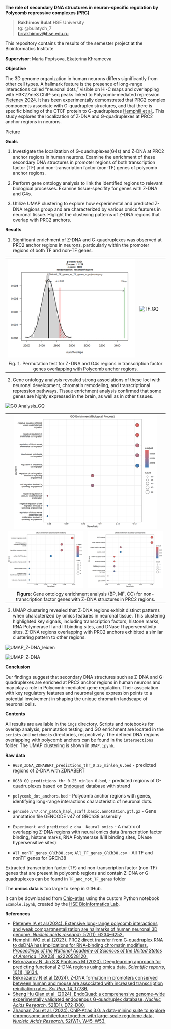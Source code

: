 **The role of secondary DNA structures in neuron-specific regulation by Polycomb repressive complexes (PRC)**
> **Rakhimov Bulat** HSE University  
> tg: @bulatych_7  
> brrakhimov@hse.edu.ru  

This repository contains the results of the semester project at the Bioinformatics Institute

**Supervisor**: Maria Poptsova, Ekaterina Khrameeva

**Objective**

The 3D genome organization in human neurons differs significantly from other cell types. A hallmark feature is the presence of long-range interactions called “neuronal dots,” visible on Hi-C maps and overlapping with H3K27me3 ChIP-seq peaks linked to Polycomb-mediated repression [Pletenev 2024](https://academic.oup.com/nar/article/52/11/6234/7655789?login=false). It has been experimentally demonstrated that PRC2 complex components associate with G-quadruplex structures, and that there is specific binding of the CTCF protein to G-quadruplexes [Hemphill et al.](https://pmc.ncbi.nlm.nih.gov/articles/PMC10266057/). 
This study explores the localization of Z-DNA and G-quadruplexes at PRC2 anchor regions in neurons.

Picture

**Goals**

1. Investigate the localization of G-quadruplexes(G4s) and Z-DNA at PRC2 anchor regions in human neurons. Examine the enrichment of these secondary DNA structures in promoter regions  of both transcription factor (TF) and non-transcription factor (non-TF) genes of polycomb anchor regions.

2. Perform gene ontology analysis to link the identified regions to relevant biological processes. Examine tissue-specifity for genes with Z-DNA and G4s.

3. Utilize UMAP clustering to explore how experimental and predicted Z-DNA regions group and are characterized by various omics features in neuronal tissue. Higlight the clustering patterns of Z-DNA regions that overlap with PRC2 anchors.


**Results**

1. Significant enrichment of Z-DNA and G-quadruplexes was observed at PRC2 anchor regions in neurons, particularly within the promoter regions of both TF and non-TF genes.

<div align="center">
  <table>
    <tr>
      <td>
        <img src="./imgs/Permutation%20test/Z-DNA:All_TF_genes_vs_TF_genes_in_polycomb.png" alt="TF_Z-DNA" width="450"/>
      </td>
      <td>
        <img src="./imgs/Permutation%20test/GQ:All_TF_genes_vs_TF_genes_in_polycomb.png" alt="TF_GQ" width="450"/>
      </td>
    </tr>
    <tr>
      <td colspan="2" align="center">
        Fig. 1. Permutation test for Z-DNA and G4s regions in transcription factor genes overlapping with Polycomb anchor regions.
      </td>
    </tr>
  </table>
</div>


2. Gene ontology analysis revealed strong associations of these loci with neuronal development, chromatin remodeling, and transcriptional repression pathways. Tissue enrichment analysis confirmed that some genes are highly expressed in the brain, as well as in other tissues.


![GO Analysis_GQ](./imgs/Gene%20ontology/GO_combined_GQ_TF_genes.png)

<div align="center">
  <table border="0" cellspacing="0" cellpadding="0">
    <tr>
      <td colspan="2" align="center">
        <img src="./imgs/Gene%20ontology/Z-DNA-NonTF_genes_GO:BP.png" alt="GO ZDNA BP" width="450"/>
      </td>
    </tr>
    <tr>
      <td>
        <img src="./imgs/Gene%20ontology/Z-DNA-NonTF_genes_GO:MF.png" alt="GO ZDNA MF" width="350"/>
      </td>
      <td>
        <img src="./imgs/Gene%20ontology/Z-DNA-NonTF_genes_GO:CC.png" alt="GO ZDNA CC" width="350"/>
      </td>
    </tr>
    <tr>
      <td colspan="2" align="center">
        <b>Figure:</b> Gene ontology enrichment analysis (BP, MF, CC) for non-transcription factor genes with Z-DNA structures in PRC2 regions.
      </td>
    </tr>
  </table>
</div>



3. UMAP clustering revealed that Z-DNA regions exhibit distinct patterns when characterized by omics features in neuronal tissue. This clustering highlighted key signals, including transcription factors, histone marks, RNA Polymerase II and III binding sites, and DNase I hypersensitivity sites.
Z-DNA regions overlapping with PRC2 anchors exhibited a similar clustering pattern to other regions.

![UMAP_Z-DNA_leiden](./imgs/UMAP/exp_and_predicted_zdna_chip_atlas_omics_n200_res0.25.png)

![UMAP_Z-DNA](./imgs/UMAP/filter_row_95_umap_n55_d0.1_mmanhattan.png)


**Conclusion**

 Our findings suggest that secondary DNA structures such as Z-DNA and G-quadruplexes are enriched at PRC2 anchor regions in human neurons and may play a role in Polycomb-mediated gene regulation. Their association with key regulatory features and neuronal gene expression points to a potential involvement in shaping the unique chromatin landscape of neuronal cells.



**Contents**

All results are available in the `imgs` directory. Scripts and notebooks for overlap analysis, permutation testing, and GO enrichment are located in the `scripts` and `notebooks` directories, respectively. The defined DNA regions overlapping with polycomb anchors can be found in the `intersections` folder. The UMAP clustering is shown in `UMAP.ipynb`.

**Raw data**

- `HG38_ZDNA_ZDNABERT_predictions_thr_0.25_minlen_6.bed` - predicted regions of Z-DNA with ZDNABERT

- `HG38_GQ_predictions_thr_0.25_minlen_6.bed`, - predicted regions of G-quadruplexes based on [Endoquad](https://academic.oup.com/nar/article/52/D1/D72/7334091) database with strand

- `polycomb_dot_anchors.bed` - Polycomb anchor regions with genes, identifying long-range interactions characteristic of neuronal dots.

- `gencode.v47.chr_patch_hapl_scaff.basic.annotation.gtf.gz` - Gene annotation file GENCODE v47 of GRCh38 assembly

- `Experiment_and_predicted_z_dna_ Neural_omics` - A matrix of overlapping Z-DNA regions with neural omics data (transcription factor binding, histone marks, RNA Polymerase II/III binding sites, DNase hypersensitive sites)
- `All_nonTF_genes_GRCh38.csv`; `All_TF_genes_GRCh38.csv` - All TF and nonTF genes for GRCh38


Extracted transcription factor (TF) and non-transcription factor (non-TF) genes that are present in polycomb regions and contain Z-DNA or G-quadruplexes can be found in `TF_and_not_TF_genes` folder

The **omics data** is too large to keep in GitHub.

It can be downloaded from [Chip-atlas](https://chip-atlas.org/) using the custom Python notebook `Example.ipynb`, created by the [HSE Bioinformatics Lab](https://github.com/hse-bioinflab/OmicsDC).

**References** 
- [Pletenev IA et al.(2024). Extensive long-range polycomb interactions and weak compartmentalization are hallmarks of human neuronal 3D genome. _Nucleic acids research_, 52(11), 6234–6252.](https://academic.oup.com/nar/article/52/11/6234/7655789?login=false)
- [Hemphill WO et al.(2023). PRC2 direct transfer from G-quadruplex RNA to dsDNA has implications for RNA-binding chromatin modifiers. _Proceedings of the National Academy of Sciences of the United States of America_, 120(23), e2220528120.](https://pmc.ncbi.nlm.nih.gov/articles/PMC10266057/)
- [Beknazarov N, Jin S & Poptsova M (2020). Deep learning approach for predicting functional Z-DNA regions using omics data. _Scientific reports_, 10(1), 19134.](https://pubmed.ncbi.nlm.nih.gov/33154517/)
- [Beknazarov N et al.(2024). Z-DNA formation in promoters conserved between human and mouse are associated with increased transcription reinitiation rates. _Sci Rep_, 14, 17786.](https://www.nature.com/articles/s41598-024-68439-y)
- [Sheng Hu Qian et al. (2024). EndoQuad: a comprehensive genome-wide experimentally validated endogenous G-quadruplex database, _Nucleic Acids Research_, 52(D1), D72–D80.](https://academic.oup.com/nar/article/52/D1/D72/7334091#434768924)
- [Zhaonan Zou et al. (2024). ChIP-Atlas 3.0: a data-mining suite to explore chromosome architecture together with large-scale regulome data, _Nucleic Acids Research_, 52(W1), W45–W53.](https://academic.oup.com/nar/article/52/W1/W45/7671323)